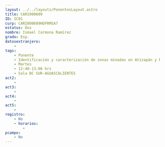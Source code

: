```yaml
---
layout: ../../layouts/PonentesLayout.astro
title: CARI000609
ID: IC01
curp: CARI000609HDFRMSA7
estatus: Dos
nombre: Ismael Carmona Ramírez
grado: Esp.
datosextranjero:
    - 
tags:
    - Ponente
    - Identificación y caracterización de zonas minadas en Atizapán y Naucalpan
    - Martes
    - 12:40-13:00 hrs
    - Sala BC SUR-AGUASCALIENTES 
act2: 
    - 
act3: 
    - 
act4: 
    - 
act5: 
    - 
registro:
    - No
    - horarios:
        -
pcampo:
    - No
---
```

